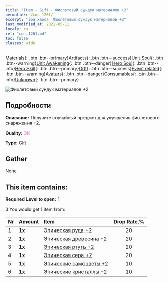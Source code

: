 ```yaml
---
title: "Item - Gift - Фиолетовый сундук материалов +2"
permalink: /con_1261/
excerpt: "Эра хаоса  Фиолетовый сундук материалов +2"
last_modified_at: 2021-05-11
locale: ru
ref: "con_1261.md"
toc: false
classes: wide
---
```

 [Materials](/ItemsRU/){: .btn .btn--primary}[Artifacts](/ItemsRU/Artifacts/){: .btn .btn--success}[Unit Soul](/ItemsRU/UnitSoul/){: .btn .btn--warning}[Unit Awakening](/ItemsRU/UnitAwakening/){: .btn .btn--danger}[Hero Soul](/ItemsRU/HeroSoul/){: .btn .btn--info}[Hero Skill](/ItemsRU/HeroSkill/){: .btn .btn--primary}[Gift](/ItemsRU/Gift/){: .btn .btn--success}[Event related](/ItemsRU/Events/){: .btn .btn--warning}[Avatars](/ItemsRU/Avatars/){: .btn .btn--danger}[Consumables](/ItemsRU/Consumables/){: .btn .btn--info}[Unknown](/ItemsRU/Unknown/){: .btn .btn--primary}

 ![Фиолетовый сундук материалов +2](/images/t/i_304002.png)

## Подробности
 **Описание:** Получите случайный предмет для улучшения фиолетового снаряжения +2.

 **Quality:** <span style="color: #DA70D6">OK</span>

 **Type:** Gift

## Gather

  None

## This item contains:

 **Required Level to open:** 1

 3 You would get **1** item  from:

  | Nr | Amount |     Item    | Drop Rate,% |
  |:---|:-------|:------------|:---------:|
  | 1 |  **1x** | [Эпическая руда +2](/ItemsRU/mat_47/) | 20 | 
  | 2 |  **1x** | [Эпическая древесина +2](/ItemsRU/mat_48/) | 20 | 
  | 3 |  **1x** | [Эпическая ртуть +2](/ItemsRU/mat_49/) | 20 | 
  | 4 |  **1x** | [Эпическая сера +2](/ItemsRU/mat_50/) | 20 | 
  | 5 |  **1x** | [Эпические самоцветы +2](/ItemsRU/mat_51/) | 10 | 
  | 6 |  **1x** | [Эпические кристаллы +2](/ItemsRU/mat_52/) | 10 | 
